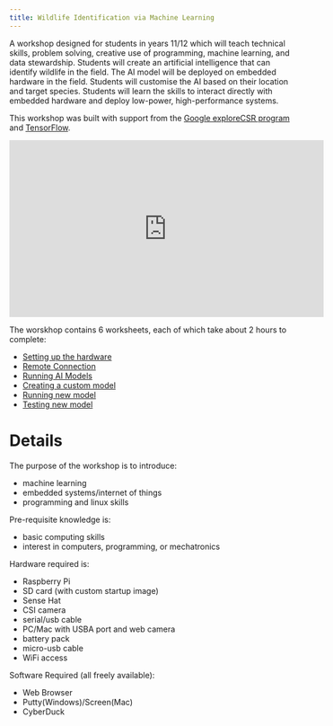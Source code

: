 ```yaml
---
title: Wildlife Identification via Machine Learning
---
```


A workshop designed for students in years 11/12 which will teach technical skills, problem solving, creative use of programming, machine learning, and data stewardship.  Students will create an artificial intelligence that can identify wildlife in the field.  The AI model will be deployed on embedded hardware in the field.  Students will customise the AI based on their location and target species.  Students will learn the skills to interact directly with embedded hardware and deploy low-power, high-performance systems.

This workshop was built with support from the [Google exploreCSR program](https://research.google/outreach/explore-csr/) and [TensorFlow](https://blog.tensorflow.org/2022/02/exploreCSR-awards-highlights.html).

<iframe width="560" height="315" src="https://www.youtube.com/embed/vgAD-olaLfs" title="YouTube video player" frameborder="0" allow="accelerometer; autoplay; clipboard-write; encrypted-media; gyroscope; picture-in-picture" allowfullscreen></iframe>

The worskhop contains 6 worksheets, each of which take about 2 hours to complete:
  * [Setting up the hardware](/stage6/1_pi_introduction.html)
  * [Remote Connection](/stage6/2_connecting_ssh.html)
  * [Running AI Models](/stage6/3_running_models.html)
  * [Creating a custom model](/stage6/4_creating_model.html)
  * [Running new model](/stage6/5_running_new_model.html)
  * [Testing new model](/stage6/5_testing_new_model.html)

# Details

The purpose of the workshop is to introduce:
 * machine learning
 * embedded systems/internet of things
 * programming and linux skills

Pre-requisite knowledge is:
 * basic computing skills
 * interest in computers, programming, or mechatronics

Hardware required  is:
 * Raspberry Pi
 * SD card (with custom startup image)
 * Sense Hat
 * CSI camera
 * serial/usb cable
 * PC/Mac with USBA port and web camera
 * battery pack
 * micro-usb cable
 * WiFi access

Software Required (all freely available):
 * Web Browser
 * Putty(Windows)/Screen(Mac)
 * CyberDuck

